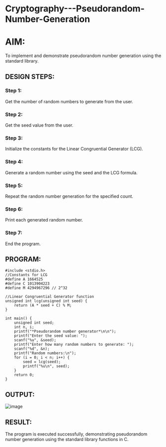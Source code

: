 # Cryptography---Pseudorandom-Number-Generation

# AIM:

To implement and demonstrate pseudorandom number generation using the standard library.

## DESIGN STEPS:

### Step 1:
Get the number of random numbers to generate from the user.

### Step 2: 
Get the seed value from the user.

### Step 3: 
Initialize the constants for the Linear Congruential Generator (LCG).

### Step 4:
Generate a random number using the seed and the LCG formula.

### Step 5:
Repeat the random number generation for the specified count.

### Step 6:
Print each generated random number.

### Step 7: 
End the program.

## PROGRAM:
~~~
#include <stdio.h>
//Constants for LCG
#define A 1664525
#define C 1013904223
#define M 4294967296 // 2^32

//Linear Congruential Generator function
unsigned int lcg(unsigned int seed) {
    return (A * seed + C) % M;
}

int main() {
    unsigned int seed;
    int n, i;
    printf("*Pseudorandom number generator*\n\n");
    printf("Enter the seed value: ");
    scanf("%u", &seed);
    printf("Enter how many random numbers to generate: ");
    scanf("%d", &n);
    printf("Random numbers:\n");
    for (i = 0; i < n; i++) {
        seed = lcg(seed);
        printf("%u\n", seed);
    }
    return 0;
}
~~~

## OUTPUT:

![image](https://github.com/user-attachments/assets/599e8736-3548-47c2-8bf8-4acba167ca8c)

## RESULT:

The program is executed successfully, demonstrating pseudorandom number generation using the standard library functions in C.
